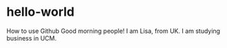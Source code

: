 # hello-world
How to use Github
Good morning people!
I am Lisa, from UK. I am studying business in UCM.
